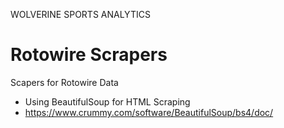 WOLVERINE SPORTS ANALYTICS

# Rotowire Scrapers
Scapers for Rotowire Data 
- Using BeautifulSoup for HTML Scraping
- https://www.crummy.com/software/BeautifulSoup/bs4/doc/
